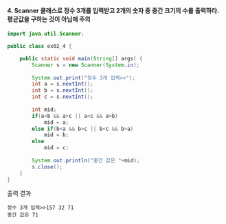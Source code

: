 #### 4. Scanner 클래스로 정수 3개를 입력받고 2개의 숫자 중 중간 크기의 수를 출력하라. 평균값을 구하는 것이 아님에 주의

```java
import java.util.Scanner;

public class ex02_4 {

	public static void main(String[] args) {
		Scanner s = new Scanner(System.in);
		
		System.out.print("정수 3개 입력>>");
		int a = s.nextInt();
		int b = s.nextInt();
		int c = s.nextInt();
		
		int mid;
		if(a<b && a>c || a<c && a>b)
			mid = a;
		else if(b<a && b>c || b<c && b>a)
			mid = b;
		else
			mid = c;
		
		System.out.println("중간 값은 "+mid);
		s.close();
	}
}
```

출력 결과
```
정수 3개 입력>>157 32 71
중간 값은 71
```

